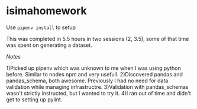 # isimahomework

Use `pipenv install` to setup

This was completed in 5.5 hours in two sessions (2, 3.5), some of that time was spent on generating a dataset.

_Notes_

1)Picked up pipenv which was unknown to me when I was using python before. Similar to nodes npm and very usefull.
2)Discovered pandas and pandas_schema, both awesome. Previously I had no need for data validation while managing infrastructre.
3)Validation with pandas_schemas wasn't strictly instructed, but I wanted to try it.
4)I ran out of time and didn't get to setting up pylint.

